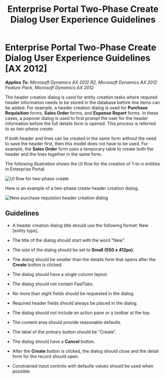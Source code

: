 ﻿---
title: Enterprise Portal Two-Phase Create Dialog User Experience Guidelines
TOCTitle: Enterprise Portal Two-Phase Create Dialog
ms:assetid: 30419f01-8d5e-444d-8f3b-fb300f8cb717
ms:mtpsurl: https://msdn.microsoft.com/en-us/library/Gg886587(v=AX.60)
ms:contentKeyID: 35267951
ms.date: 11/07/2012
mtps_version: v=AX.60
---

# Enterprise Portal Two-Phase Create Dialog User Experience Guidelines [AX 2012]


_**Applies To:** Microsoft Dynamics AX 2012 R2, Microsoft Dynamics AX 2012 Feature Pack, Microsoft Dynamics AX 2012_

The header creation dialog is used for entity creation tasks where required header information needs to be stored in the database before line items can be added. For example, a header creation dialog is used for **Purchase Requisition** forms, **Sales Order** forms, and **Expense Report** forms. In these cases, a popover dialog is used to first prompt the user for the header information before the full details form is opened. This process is referred to as *two-phase create*.

If both header and lines can be created in the same form without the need to save the header first, then this model does not have to be used. For example, the **Sales Order** form uses a temporary table to create both the header and the lines together in the same form.

The following illustration shows the UI flow for the creation of 1-to-*n* entities in Enterprise Portal.

![UI flow for two-phase create](images/Gg886587.TwoPhaseCreate_01(AX.60).png "UI flow for two-phase create")

Here is an example of a two-phase create header creation dialog.

![New purchase requistion header creation dialog](images/Gg886587.TwoPhaseCreate_02(AX.60).png "New purchase requistion header creation dialog")

## Guidelines

  - A header creation dialog title should use the following format: New \[entity type\].

  - The title of the dialog should start with the word "New”.

  - The size of the dialog should be set to **Small (550 x 412px)**.

  - The dialog should be smaller than the details form that opens after the **Create** button is clicked.

  - The dialog should have a single column layout.

  - The dialog should not contain FastTabs.

  - No more than eight fields should be requested in the dialog.

  - Required header fields should always be placed in the dialog.

  - The dialog should not include an action pane or a toolbar at the top.

  - The content area should provide reasonable defaults.

  - The label of the primary button should be “Create”.

  - The dialog should have a **Cancel** button.

  - After the **Create** button is clicked, the dialog should close and the detail form for the record should open.

  - Constrained input controls with defaults values should be used when possible.

